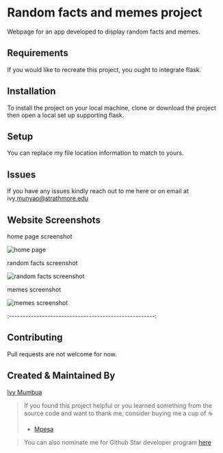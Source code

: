 # Random facts and memes project


Webpage for an app developed to display random facts and memes.

## Requirements
If you would like to recreate this project, you ought to integrate flask.

## Installation

To install the project on your local machine, clone or download the project then open a local set up supporting flask.

## Setup
You can replace my file location information to match to yours. 

## Issues
If you have any issues kindly reach out to me here or on email at ivy,munyao@strathmore.edu

## Website Screenshots

home page screenshot

![home page](https://github.com/user-attachments/assets/6c8e93c0-edd2-4172-9a1b-53ea8087c388)



random facts screenshot

![random facts screenshot](https://github.com/user-attachments/assets/7c09cade-dfe7-4e93-abe7-52e479841192)

memes screenshot

![memes screenshot](https://github.com/user-attachments/assets/73715983-e01f-41aa-9606-7289dc9a3349)



:-----------------------------------------------------:


## Contributing
Pull requests are not welcome for now. 

## Created & Maintained By
[Ivy Mumbua](https://github.com/ivyanneh)


> If you found this project helpful or you learned something from the source code and want to thank me, consider buying me a cup of :coffee:
>
> * [Mpesa](https://paypal.me/KenMusembi/)

> You can also nominate me for Github Star developer program  [here](https://stars.github.com/nominate)
